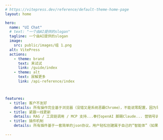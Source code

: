 ```yaml
---
# https://vitepress.dev/reference/default-theme-home-page
layout: home

hero:
  name: "UI Chat"
  # text: "一个由AI提供的slogan"
  tagline: 一个由AI提供的slogan
  image:
    src: public/images/组 1.png
  alt: VitePress
  actions:
    - theme: brand
      text: 来试试
      link: /guide/index
    - theme: alt
      text: 尿解更多
      link: /api-reference/index



features:
  - title: 客户不友好
    details: 所有操作完全基于浏览器（没错又是系统恶霸Chrome），不能说零配置，因为零配置是给傻逼用的。（为哈子不继续营销之为负配置呢？）
  - title: 紧跟一线更新
    details: RAG / 工具链调用 / MCP 支持...拳打openAI 脚踢Claude... 营销号说的，你都有...low B 版。
  - title: 插件机制
    details: 所有插件基于一套简单的json协议，用户轻松创建属于自己的“智能体”（如果这么简单的东西也能被营销号们称为智能体）
    
---
```


<br>

<VPTeamMembers size="small" :members="members" />


<script setup>
import { VPTeamMembers } from 'vitepress/theme'

const members = [
  {
    avatar: 'https://avatars.githubusercontent.com/u/20751798?s=48&v=4',
    name: 'Tomz Dang',
    title: 'Creator',
    links: [
      { icon: 'github', link: 'https://github.com/dangjingtao' },
    ]
  },
]
</script>

